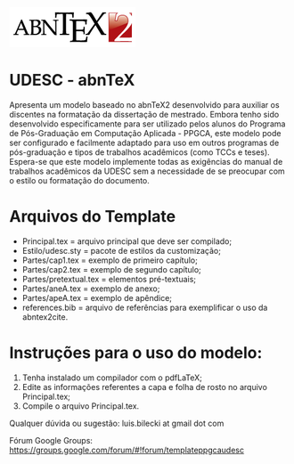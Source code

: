 [![N|Solid](https://raw.githubusercontent.com/abntex/abntex2-old-binary/master/marca-abntex/marca_abntex-2.png)]()
# UDESC - abnTeX

Apresenta um modelo baseado no abnTeX2 desenvolvido para auxiliar os discentes na formatação da dissertação de mestrado. Embora tenho sido desenvolvido especificamente para ser utilizado pelos alunos do Programa de Pós-Graduação em Computação Aplicada - PPGCA, este modelo pode ser configurado e facilmente adaptado para uso em outros programas de pós-graduação e tipos de trabalhos acadêmicos (como TCCs e teses). Espera-se que este modelo implemente todas as exigências do manual de trabalhos acadêmicos da UDESC sem a necessidade de se preocupar com o estilo ou formatação do documento.

# Arquivos do Template

* Principal.tex = arquivo principal que deve ser compilado;
* Estilo/udesc.sty = pacote de estilos da customização;
* Partes/cap1.tex = exemplo de primeiro capítulo;
* Partes/cap2.tex = exemplo de segundo capítulo;
* Partes/pretextual.tex = elementos pré-textuais;
* Partes/aneA.tex = exemplo de anexo;
* Partes/apeA.tex = exemplo de apêndice;
* references.bib = arquivo de referências para exemplificar o uso da abntex2cite.

# Instruções para o uso do modelo:

1. Tenha instalado um compilador com o pdfLaTeX;
2. Edite as informações referentes a capa e folha de rosto no arquivo Principal.tex;
3. Compile o arquivo Principal.tex.

Qualquer dúvida ou sugestão: luis.bilecki at gmail dot com

Fórum Google Groups:
https://groups.google.com/forum/#!forum/templateppgcaudesc


